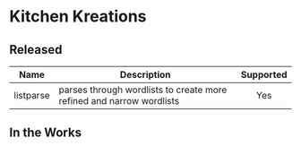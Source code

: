 # Kitchen Kreations
## Released
| Name | Description | Supported |
| --- | ---| :---: | 
| listparse | parses through wordlists to create more refined and narrow wordlists | Yes |
## In the Works
